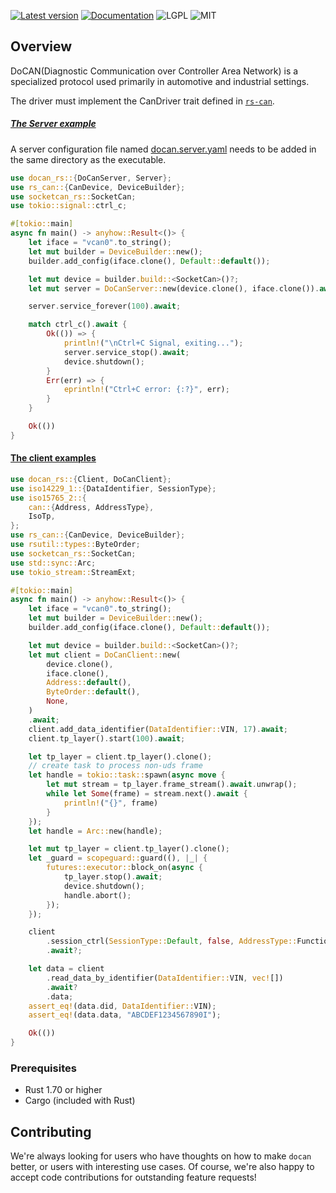 [![Latest version](https://img.shields.io/crates/v/docan.svg)](https://crates.io/crates/docan)
[![Documentation](https://docs.rs/docan/badge.svg)](https://docs.rs/docan)
![LGPL](https://img.shields.io/badge/license-LGPL-green.svg)
![MIT](https://img.shields.io/badge/license-MIT-yellow.svg)

## Overview

DoCAN(Diagnostic Communication over Controller Area Network) 
is a specialized protocol used primarily in automotive and industrial settings.

The driver must implement the CanDriver trait defined in [`rs-can`](https://crates.io/crates/rs-can).

##### [The Server example](examples)
A server configuration file named [docan.server.yaml](docan.server.yaml) 
needs to be added in the same directory as the executable.

```rust
use docan_rs::{DoCanServer, Server};
use rs_can::{CanDevice, DeviceBuilder};
use socketcan_rs::SocketCan;
use tokio::signal::ctrl_c;

#[tokio::main]
async fn main() -> anyhow::Result<()> {
    let iface = "vcan0".to_string();
    let mut builder = DeviceBuilder::new();
    builder.add_config(iface.clone(), Default::default());

    let mut device = builder.build::<SocketCan>()?;
    let mut server = DoCanServer::new(device.clone(), iface.clone()).await?;

    server.service_forever(100).await;

    match ctrl_c().await {
        Ok(()) => {
            println!("\nCtrl+C Signal, exiting...");
            server.service_stop().await;
            device.shutdown();
        }
        Err(err) => {
            eprintln!("Ctrl+C error: {:?}", err);
        }
    }

    Ok(())
}
```

#### [The client examples](examples)
```rust
use docan_rs::{Client, DoCanClient};
use iso14229_1::{DataIdentifier, SessionType};
use iso15765_2::{
    can::{Address, AddressType},
    IsoTp,
};
use rs_can::{CanDevice, DeviceBuilder};
use rsutil::types::ByteOrder;
use socketcan_rs::SocketCan;
use std::sync::Arc;
use tokio_stream::StreamExt;

#[tokio::main]
async fn main() -> anyhow::Result<()> {
    let iface = "vcan0".to_string();
    let mut builder = DeviceBuilder::new();
    builder.add_config(iface.clone(), Default::default());

    let mut device = builder.build::<SocketCan>()?;
    let mut client = DoCanClient::new(
        device.clone(),
        iface.clone(),
        Address::default(),
        ByteOrder::default(),
        None,
    )
    .await;
    client.add_data_identifier(DataIdentifier::VIN, 17).await;
    client.tp_layer().start(100).await;

    let tp_layer = client.tp_layer().clone();
    // create task to process non-uds frame
    let handle = tokio::task::spawn(async move {
        let mut stream = tp_layer.frame_stream().await.unwrap();
        while let Some(frame) = stream.next().await {
            println!("{}", frame)
        }
    });
    let handle = Arc::new(handle);

    let mut tp_layer = client.tp_layer().clone();
    let _guard = scopeguard::guard((), |_| {
        futures::executor::block_on(async {
            tp_layer.stop().await;
            device.shutdown();
            handle.abort();
        });
    });

    client
        .session_ctrl(SessionType::Default, false, AddressType::Functional)
        .await?;

    let data = client
        .read_data_by_identifier(DataIdentifier::VIN, vec![])
        .await?
        .data;
    assert_eq!(data.did, DataIdentifier::VIN);
    assert_eq!(data.data, "ABCDEF1234567890I");

    Ok(())
}
```

### Prerequisites

- Rust 1.70 or higher
- Cargo (included with Rust)

## Contributing

We're always looking for users who have thoughts on how to make `docan` better, or users with
interesting use cases.  Of course, we're also happy to accept code contributions for outstanding
feature requests!

